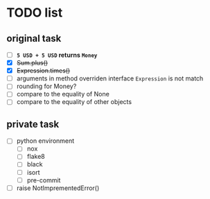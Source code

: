 # TODO list

## original task

- [ ] **`5 USD + 5 USD` returns `Money`**
- [x] ~~Sum.plus()~~
- [x] ~~Expression.times()~~
- [ ] arguments in method overriden interface `Expression` is not match
- [ ] rounding for Money?
- [ ] compare to the equality of None
- [ ] compare to the equality of other objects

## private task

- [ ] python environment
  - [ ] nox
  - [ ] flake8
  - [ ] black
  - [ ] isort
  - [ ] pre-commit
- [ ] raise NotImprementedError()
